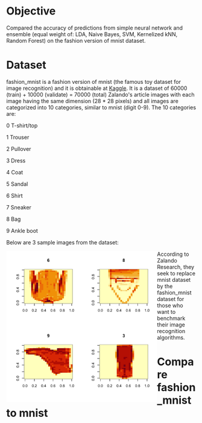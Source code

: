 # Objective
Compared the accuracy of predictions from simple neural network and ensemble (equal weight of: LDA, Naive Bayes, SVM, Kernelized kNN, Random Forest) on the fashion version of mnist dataset.

# Dataset
fashion_mnist is a fashion version of mnist (the famous toy dataset for image recognition) and it is obtainable at [Kaggle](https://www.kaggle.com/zalando-research/fashionmnist). It is a dataset of 60000 (train) + 10000 (validate) = 70000 (total) Zalando's article images with each image having the same dimension (28 * 28 pixels) and all images are categorized into 10 categories, similar to mnist (digit 0-9). The 10 categories are:

0 T-shirt/top

1 Trouser

2 Pullover

3 Dress

4 Coat

5 Sandal

6 Shirt

7 Sneaker

8 Bag

9 Ankle boot


Below are 3 sample images from the dataset:

<img src="/plot_1.png" align="left" height="400" width="400">


According to Zalando Research, they seek to replace mnist dataset by the fashion_mnist dataset for those who want to benchmark their image recognition algorithms.

# Compare fashion_mnist to mnist
